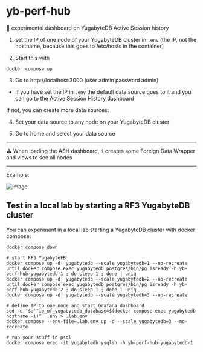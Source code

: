 # yb-perf-hub

🧪 experimental dashboard on YugabyteDB Active Session history

1. set the IP of one node of your YugabyteDB cluster in `.env` (the IP, not the hostname, because this goes to /etc/hosts in the container)

2. Start this with
```
docker compose up
```

3. Go to http://localhost:3000 (user admin password admin)

- If you have set the IP in `.env` the default data source goes to it and you can go to the Active Session History dashboard

If not, you can create more data sources:

4. Set your data source to any node on your YugabyteDB cluster

5. Go to home and select your data source

---

⚠️ When loading the ASH dashboard, it creates some Foreign Data Wrapper and views to see all nodes

---

Example:

![image](https://github.com/FranckPachot/yb-perf-hub/assets/33070466/57450e23-13f0-4154-bdee-c4ea31204def)

## Test in a local lab by starting a RF3 YugabyteDB cluster

You can experiment in a local lab starting a YugabyteDB cluster with docker compose:
```
docker compose down

# start RF3 YugabyteFB
docker compose up -d  yugabytedb --scale yugabytedb=1 --no-recreate
until docker compose exec yugabytedb postgres/bin/pg_isready -h yb-perf-hub-yugabytedb-1 ; do sleep 1 ; done | uniq
docker compose up -d  yugabytedb --scale yugabytedb=2 --no-recreate
until docker compose exec yugabytedb postgres/bin/pg_isready -h yb-perf-hub-yugabytedb-2 ; do sleep 1 ; done | uniq
docker compose up -d  yugabytedb --scale yugabytedb=3 --no-recreate

# define IP to one node and start Grafana dashboard
sed -e '$a'"ip_of_yugabytedb_database=$(docker compose exec yugabytedb hostname -i)"  .env > .lab.env
docker compose --env-file=.lab.env up -d --scale yugabytedb=3 --no-recreate

# run your stuff in psql
docker compose exec -it yugabytedb ysqlsh -h yb-perf-hub-yugabytedb-1

```




